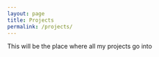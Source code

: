 ```yaml
---
layout: page
title: Projects
permalink: /projects/
---
```


This will be the place where all my projects go into